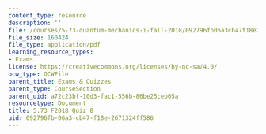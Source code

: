 ```yaml
---
content_type: resource
description: ''
file: /courses/5-73-quantum-mechanics-i-fall-2018/092796fb06a3cb47f18e2671324ff586_MIT5_73F18_quiz8.pdf
file_size: 160424
file_type: application/pdf
learning_resource_types:
- Exams
license: https://creativecommons.org/licenses/by-nc-sa/4.0/
ocw_type: OCWFile
parent_title: Exams & Quizzes
parent_type: CourseSection
parent_uid: a72c23bf-10d3-fac1-556b-86be25ceb05a
resourcetype: Document
title: 5.73 F2018 Quiz 8
uid: 092796fb-06a3-cb47-f18e-2671324ff586
---
```

